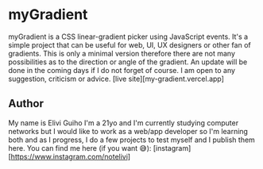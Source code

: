 # myGradient
myGradient is a CSS linear-gradient picker using JavaScript events. It's a simple project that can be useful for web, UI, UX designers or other fan of gradients. This is only a minimal version therefore there are not many possibilities as to the direction or angle of the gradient. An update will be done in the coming days if I do not forget of course.
I am open to any suggestion, criticism or advice.
[live site][my-gradient.vercel.app]

## Author
My name is Elivi Guiho I'm a 21yo and I'm currently studying computer networks but I would like to work as a web/app developer so I'm learning both and as I progress, I do a few projects to test myself and I publish them here.
You can find me here (if you want 😅):
[instagram][https://www.instagram.com/notelivi]
